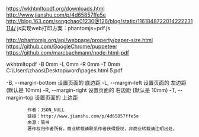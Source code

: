 https://wkhtmltopdf.org/downloads.html
http://www.jianshu.com/p/4d65857ffe5e
http://blog.163.com/songchao01230@126/blog/static/1161848722014222231114/
js实现web打印方案：phantomjs+pdf.js

http://phantomjs.org/api/webpage/property/paper-size.html
https://github.com/GoogleChrome/puppeteer
https://github.com/marcbachmann/node-html-pdf

wkhtmltopdf -B 0mm -L 0mm -R 0mm -T 0mm  C:\Users\zhaos\Desktop\word\pages.html 5.pdf
 
 -B, --margin-bottom <unitreal> 设置页面的 底边距
            -L, --margin-left <unitreal>   设置页面的 左边距 (默认是 10mm)
            -R, --margin-right <unitreal>  设置页面的 右边距 (默认是 10mm)
            -T, --margin-top <unitreal>    设置页面的 上边距
            
            
            作者：JSON_NULL
            链接：http://www.jianshu.com/p/4d65857ffe5e
            來源：简书
            著作权归作者所有。商业转载请联系作者获得授权，非商业转载请注明出处。
